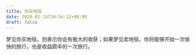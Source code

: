 ```yaml
---
title: 你买地毯
date: 2020-02-15T20:54:12+08:00
draft: false
---
```


梦见你买地毯，则表示你会有极大的收获；如果梦见卖地毯，你将能够开始一次愉快的旅行，也是收益颇丰的一次旅行。

